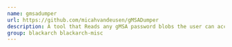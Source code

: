 ```yaml
---
name: gmsadumper
url: https://github.com/micahvandeusen/gMSADumper
description: A tool that Reads any gMSA password blobs the user can access and parses the values.
group: blackarch blackarch-misc
---
```

